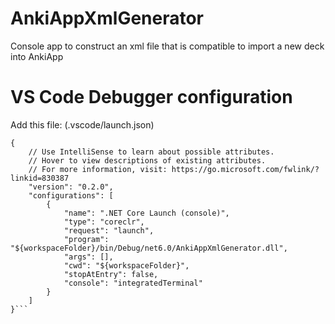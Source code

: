 # AnkiAppXmlGenerator
Console app to construct an xml file that is compatible to import a new deck into AnkiApp

# VS Code Debugger configuration
Add this file: (.vscode/launch.json)

```
{
    // Use IntelliSense to learn about possible attributes.
    // Hover to view descriptions of existing attributes.
    // For more information, visit: https://go.microsoft.com/fwlink/?linkid=830387
    "version": "0.2.0",
    "configurations": [
        {
            "name": ".NET Core Launch (console)",
            "type": "coreclr",
            "request": "launch",
            "program": "${workspaceFolder}/bin/Debug/net6.0/AnkiAppXmlGenerator.dll",
            "args": [],
            "cwd": "${workspaceFolder}",
            "stopAtEntry": false,
            "console": "integratedTerminal"
        }
    ]
}```